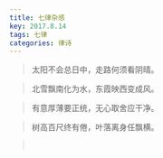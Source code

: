 ```yaml
---
title: 七律杂感
key: 2017.8.14
tags: 七律
categories: 律诗
---
```


<blockquote class="blockquote-center">太阳不会总日中，走路何须看阴晴。
</blockquote>
<blockquote class="blockquote-center">北雪飘南化为水，东霞映西变成风。
</blockquote>
<blockquote class="blockquote-center">有意厚薄要正统，无心取舍应干净。
</blockquote>
<blockquote class="blockquote-center">树高百尺终有倦，叶落离身任飘横。
</blockquote>
<blockquote class="blockquote-center"></br>
</blockquote>
